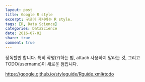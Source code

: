 ```yaml
---
layout: post
title: Google R style
excerpt: 구글이 제시하는 R style.
tags: [R, Data Science]
categories: DataScience
date: 2016-07-02
share: true
comment: true
---
```


정독할만 합니다. 특히 작명(?)하는 법, attach 사용하지 말라는 것, 그리고 TODO(username)이 새로운 점입니다.

https://google.github.io/styleguide/Rguide.xml#todo
